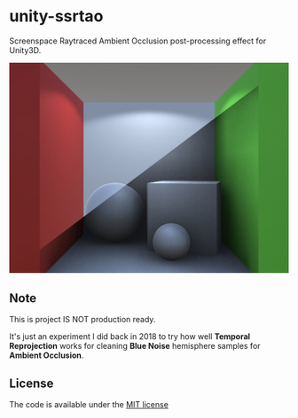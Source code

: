 # unity-ssrtao

Screenspace Raytraced Ambient Occlusion post-processing effect for Unity3D.

![screenshot](screenshot.jpg)

## Note

This is project IS NOT production ready. 

It's just an experiment I did back in 2018 to try how well **Temporal Reprojection** works for cleaning **Blue Noise** hemisphere samples for **Ambient Occlusion**.

## License

The code is available under the [MIT license](LICENSE)
